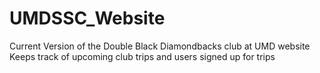 # UMDSSC_Website

Current Version of the Double Black Diamondbacks club at UMD website
Keeps track of upcoming club trips and users signed up for trips
